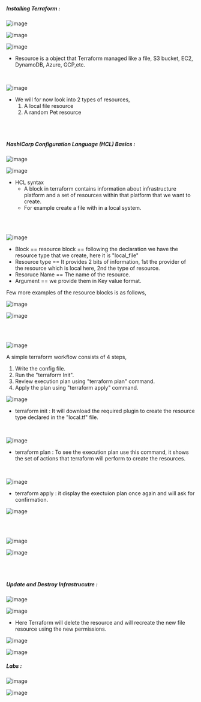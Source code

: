 ##### Installing Terraform :

![image](https://github.com/its-sachink/devops_and_kodekloud_prep/assets/25415707/66641f46-16ff-4369-9329-d0be26ecd68e)

![image](https://github.com/its-sachink/devops_and_kodekloud_prep/assets/25415707/4e48b1d1-5d9b-4714-bd0c-dd02a524c7b2)

![image](https://github.com/its-sachink/devops_and_kodekloud_prep/assets/25415707/86618d71-5b6a-49df-9365-1be9f574a043)

- Resource is a object that Terraform managed like a file, S3 bucket, EC2, DynamoDB, Azure, GCP,etc.

</br>

![image](https://github.com/its-sachink/devops_and_kodekloud_prep/assets/25415707/a9438ec7-15fd-4ec8-bc7e-2b71a234071e)

- We will for now look into 2 types of resources,
    1) A local file resource
    2) A random Pet resource
</br>
</br>

##### HashiCorp Configuration Language (HCL) Basics :

![image](https://github.com/its-sachink/devops_and_kodekloud_prep/assets/25415707/e41c2361-1e30-47f4-a79f-3c5c2996b905)

![image](https://github.com/its-sachink/devops_and_kodekloud_prep/assets/25415707/a991e3fe-43a4-488e-ba0d-a8e0cc7df53e)

- HCL syntax
  - A block in terraform contains information about infrastructure platform and a set of resources within that platform that we want to create.
  - For example create a file with in a local system.

</br>
</br>

![image](https://github.com/its-sachink/devops_and_kodekloud_prep/assets/25415707/50f5c161-c939-47f0-bb0a-5a1a4237a490)

 - Block == resource block == following the declaration we have the resource type that we create, here it is "local_file"
 - Resource type == It provides 2 bits of information, 1st the provider of the resource which is local here, 2nd the type of resource.
 - Resoruce Name == The name of the resource.
 - Argument == we provide them in Key value format.

Few more examples of the resource blocks is as follows,

![image](https://github.com/its-sachink/devops_and_kodekloud_prep/assets/25415707/7a2dcdfd-3838-48cd-8026-b8c0037b123c)

![image](https://github.com/its-sachink/devops_and_kodekloud_prep/assets/25415707/3e998d64-60c6-4fb7-a8dc-8b1cbb7a8cb2)

</br>
</br>

![image](https://github.com/its-sachink/devops_and_kodekloud_prep/assets/25415707/e2240f2d-0c0b-4d17-b5dc-6ac8b90c1360)

A simple terraform workflow consists of 4 steps,
  1) Write the config file.
  2) Run the "terraform Init".
  3) Review execution plan using "terraform plan" command.
  4) Apply the plan using "terraform apply" command.

![image](https://github.com/its-sachink/devops_and_kodekloud_prep/assets/25415707/3af97d3a-8571-4dc4-8c83-77eec58b4053)
- terraform init : It will download the required plugin to create the resource type declared in the "local.tf" file.

</br>

![image](https://github.com/its-sachink/devops_and_kodekloud_prep/assets/25415707/c5621cb8-b6e3-4732-8e71-1de2fabbf6f1)
- terraform plan : To see the execution plan use this command, it shows the set of actions that terraform will perform to create the resources.

</br>

![image](https://github.com/its-sachink/devops_and_kodekloud_prep/assets/25415707/d44025e2-3514-468f-8782-4cc531993462)

- terraform apply : it display the exectuion plan once again and will ask for confirmation.

![image](https://github.com/its-sachink/devops_and_kodekloud_prep/assets/25415707/8fe82ed3-08a4-4875-afa8-b563a49ea831)

</br>
</br>

![image](https://github.com/its-sachink/devops_and_kodekloud_prep/assets/25415707/0dc1135a-e8e4-4aca-bf27-f3e8647dea08)

![image](https://github.com/its-sachink/devops_and_kodekloud_prep/assets/25415707/ba36baa8-07cc-47a2-8aec-acf0769ff3fa)

</br>
</br>

##### Update and Destroy Infrastrucutre :

![image](https://github.com/its-sachink/devops_and_kodekloud_prep/assets/25415707/71972858-3405-4db1-bc50-d038423eca14)

![image](https://github.com/its-sachink/devops_and_kodekloud_prep/assets/25415707/6aa4a1bc-5deb-4a33-b88b-86854d49d042)

- Here Terraform will delete the resource and will recreate the new file resource using the new permissions.

![image](https://github.com/its-sachink/devops_and_kodekloud_prep/assets/25415707/ee8f697f-cded-44b3-9a18-4965409ca392)

![image](https://github.com/its-sachink/devops_and_kodekloud_prep/assets/25415707/7595f655-c77f-49e9-9879-8cf233550373)


##### Labs :

![image](https://github.com/its-sachink/devops_and_kodekloud_prep/assets/25415707/0b210741-001e-4c2a-a20c-5f39dd3c6581)

![image](https://github.com/its-sachink/devops_and_kodekloud_prep/assets/25415707/0f2d8146-c80f-4398-a383-d32f8516c09c)








